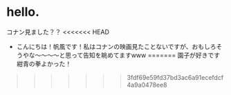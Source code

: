 # hello.

コナン見ました？？
<<<<<<< HEAD

- こんにちは！帆風です！私はコナンの映画見たことないですが、おもしろそうやな～～～～と思って告知を眺めてますwww
=======
園子が好きです　紺青の拳よかった！
>>>>>>> 3fdf69e59fd37bd3ac6a91ecefdcf4a9a0478ee8
